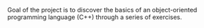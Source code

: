 Goal of the project is to discover the basics of an object-oriented programming language (C++) through a series of exercises.
